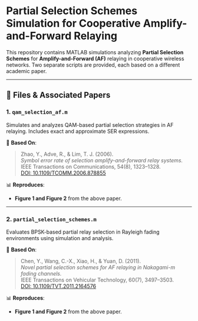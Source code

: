# Partial Selection Schemes Simulation for Cooperative Amplify-and-Forward Relaying

This repository contains MATLAB simulations analyzing **Partial Selection Schemes** for **Amplify-and-Forward (AF)** relaying in cooperative wireless networks. Two separate scripts are provided, each based on a different academic paper.

---

## 📂 Files & Associated Papers

### 1. `qam_selection_af.m`

Simulates and analyzes QAM-based partial selection strategies in AF relaying. Includes exact and approximate SER expressions.

📄 **Based On**:  
> Zhao, Y., Adve, R., & Lim, T. J. (2006).  
> *Symbol error rate of selection amplify-and-forward relay systems.*  
> IEEE Transactions on Communications, 54(8), 1323–1328.  
> [DOI: 10.1109/TCOMM.2006.878855](https://doi.org/10.1109/TCOMM.2006.878855)

📊 **Reproduces**:
- **Figure 1 and Figure 2** from the above paper.

---

### 2. `partial_selection_schemes.m`

Evaluates BPSK-based partial relay selection in Rayleigh fading environments using simulation and analysis.

📄 **Based On**:  
> Chen, Y., Wang, C.-X., Xiao, H., & Yuan, D. (2011).  
> *Novel partial selection schemes for AF relaying in Nakagami-m fading channels.*  
> IEEE Transactions on Vehicular Technology, 60(7), 3497–3503.  
> [DOI: 10.1109/TVT.2011.2164576](https://doi.org/10.1109/TVT.2011.2164576)

📊 **Reproduces**:
- **Figure 1 and Figure 2** from the above paper.
